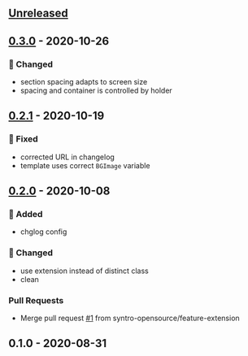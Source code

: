 <a name="unreleased"></a>
## [Unreleased]


<a name="0.3.0"></a>
## [0.3.0] - 2020-10-26
### 🔧 Changed
- section spacing adapts to screen size
- spacing and container is controlled by holder


<a name="0.2.1"></a>
## [0.2.1] - 2020-10-19
### 🐞 Fixed
- corrected URL in changelog
- template uses correct `BGImage` variable


<a name="0.2.0"></a>
## [0.2.0] - 2020-10-08
### 🍰 Added
- chglog config

### 🔧 Changed
- use extension instead of distinct class
- clean

### Pull Requests
- Merge pull request [#1](https://github.com/syntro-opensource/silverstripe-elemental-bootstrap-baseitems/issues/1) from syntro-opensource/feature-extension


<a name="0.1.0"></a>
## 0.1.0 - 2020-08-31

[Unreleased]: https://github.com/syntro-opensource/silverstripe-elemental-bootstrap-baseitems/compare/0.3.0...HEAD
[0.3.0]: https://github.com/syntro-opensource/silverstripe-elemental-bootstrap-baseitems/compare/0.2.1...0.3.0
[0.2.1]: https://github.com/syntro-opensource/silverstripe-elemental-bootstrap-baseitems/compare/0.2.0...0.2.1
[0.2.0]: https://github.com/syntro-opensource/silverstripe-elemental-bootstrap-baseitems/compare/0.1.0...0.2.0

